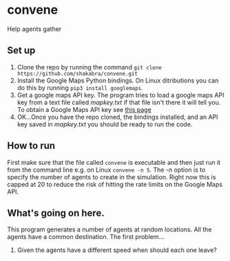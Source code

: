 # convene
Help agents gather

## Set up
1. Clone the repo by running the command `git clone https://github.com/shakabra/convene.git`
2. Install the Google Maps Python bindings. On Linux ditributions you can do this
by running `pip3 install googlemaps`.
3. Get a google maps API key. The program tries to load a google maps API key
from a text file called *mapkey.txt* if that file isn't there it will tell you.
To obtain a Google Maps API key see [this page]('https://developers.google.com/maps/documentation/geocoding/get-api-key')
4. OK...Once you have the repo cloned, the bindings installed, and an API key 
saved in *mapkey.txt* you should be ready to run the code.

## How to run
First make sure that the file called `convene` is executable and then just run
it from the command line e.g. on Linux `convene -n 5`. The *-n* option is to 
specify the number of agents to create in the simulation. Right now this is 
capped at 20 to reduce the risk of hitting the rate limits on the Google Maps
API.

## What's going on here.
This program generates a number of agents at random locations. All the agents
have a common destination. The first problem...  
1. Given the agents have a different speed when should each one leave?
